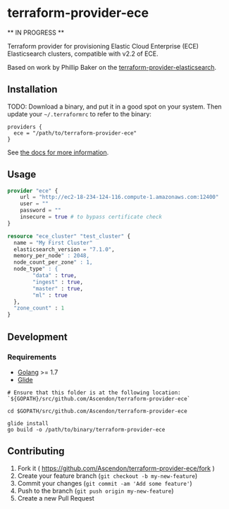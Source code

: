 # terraform-provider-ece

** IN PROGRESS **

Terraform provider for provisioning Elastic Cloud Enterprise (ECE) Elasticsearch clusters, compatible with v2.2 of ECE. 

Based on work by Phillip Baker on the [terraform-provider-elasticsearch](https://github.com/phillbaker/terraform-provider-elasticsearch).

## Installation

TODO: Download a binary, and put it in a good spot on your system. Then update your `~/.terraformrc` to refer to the binary:

```hcl
providers {
  ece = "/path/to/terraform-provider-ece"
}
```

See [the docs for more information](https://www.terraform.io/docs/plugins/basics.html).

## Usage

```tf
provider "ece" {
    url = "http://ec2-18-234-124-116.compute-1.amazonaws.com:12400"
    user = ""
    password = ""
    insecure = true # to bypass certificate check
}

resource "ece_cluster" "test_cluster" {
  name = "My First Cluster"
  elasticsearch_version = "7.1.0",
  memory_per_node" : 2048,
  node_count_per_zone" : 1,
  node_type" : {
        "data" : true,
        "ingest" : true,
        "master" : true,
        "ml" : true
  },
  "zone_count" : 1
}
```

## Development

### Requirements

* [Golang](https://golang.org/dl/) >= 1.7
* [Glide](https://github.com/Masterminds/glide)

```
# Ensure that this folder is at the following location: `${GOPATH}/src/github.com/Ascendon/terraform-provider-ece`

cd $GOPATH/src/github.com/Ascendon/terraform-provider-ece

glide install
go build -o /path/to/binary/terraform-provider-ece
```

## Contributing

1. Fork it ( https://github.com/Ascendon/terraform-provider-ece/fork )
2. Create your feature branch (`git checkout -b my-new-feature`)
3. Commit your changes (`git commit -am 'Add some feature'`)
4. Push to the branch (`git push origin my-new-feature`)
5. Create a new Pull Request
